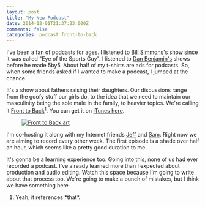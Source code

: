 ```yaml
---
layout: post
title: "My New Podcast"
date: 2014-12-01T21:37:23.000Z
comments: false
categories: podcast front-to-back
---
```

I've been a fan of podcasts for ages. I listened to [Bill Simmons's show](http://grantland.com/podcasts/bs-report/) since it was called "Eye of the Sports Guy". I listened to [Dan Benjamin's](http://5by5.tv) shows before he made 5by5. About half of my t-shirts are ads for podcasts. So, when some friends asked if I wanted to make a podcast, I jumped at the chance.

It's a show about fathers raising their daughters. Our discussions range from the goofy stuff our girls do, to the idea that we need to maintain our masculinity being the sole male in the family, to heavier topics. We're calling it [Front to Back](http://fronttoback.co)<sup id="fnref:1"><a href="#fn:1" rel="footnote">1</a></sup>. You can get it on [iTunes here](https://itunes.apple.com/us/podcast/front-to-back/id945174610?mt=2).

<figure class="pull-right">
  <a href="http://fronttoback.co"><img alt="Front to Back art" src="/images/assets/f2b-art.png" /></a>
</figure>

I'm co-hosting it along with my Internet friends [Jeff](http://jeffmueller.net) and [Sam](http://samdavies.me). Right now we are aiming to record every other week. The first episode is a shade over half an hour, which seems like a pretty good duration to me.

It's gonna be a learning experience too. Going into this, none of us had ever recorded a podcast. I've already learned more than I expected about production and audio editing. Watch this space because I'm going to write about that process too. We're going to make a bunch of mistakes, but I think we have something here. 

<div class="footnotes">
  <ol>
    <li class="footnote" id="fn:1">
  <p>Yeah, it references *that*.</p>
</li>
  </ol>
</div>
